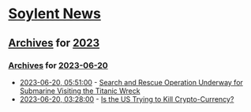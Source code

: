 # [Soylent News](../../../README.md)

## [Archives](../../index.md) for [2023](../index.md)

### [Archives](../../index.md) for [2023-06-20](index.md)

* [2023-06-20, 05:51:00](https://soylentnews.org/article.pl?sid=23/06/20/0158238&from=rss) - [Search and Rescue Operation Underway for Submarine Visiting the Titanic Wreck](https://soylentnews.org/article.pl?sid=23/06/20/0158238&from=rss)
* [2023-06-20, 03:28:00](https://soylentnews.org/article.pl?sid=23/06/19/169217&from=rss) - [Is the US Trying to Kill Crypto-Currency?](https://soylentnews.org/article.pl?sid=23/06/19/169217&from=rss)
